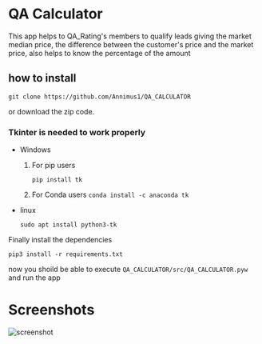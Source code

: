 # QA Calculator

This app helps to QA_Rating's members to qualify leads
giving the market median price, the difference between 
the customer's price and the market price, also 
helps to know the percentage of the amount 

## how to install 

``` git clone https://github.com/Annimus1/QA_CALCULATOR ``` 

or download the zip code.

### Tkinter is needed to work properly

- Windows 

    1) For pip users 

        ```pip install tk ```

    2) For Conda users
        ``` conda install -c anaconda tk ```

- linux 

    ``` sudo apt install python3-tk ```

Finally install the dependencies

```pip3 install -r requirements.txt```

now you shoild be able to execute `QA_CALCULATOR/src/QA_CALCULATOR.pyw` and run the app

# Screenshots

![screenshot](public/Screenshot%20from%202024-07-24%2015-57-56.png)
